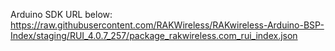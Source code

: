 Arduino SDK URL below: 
https://raw.githubusercontent.com/RAKWireless/RAKwireless-Arduino-BSP-Index/staging/RUI_4.0.7_257/package_rakwireless.com_rui_index.json
